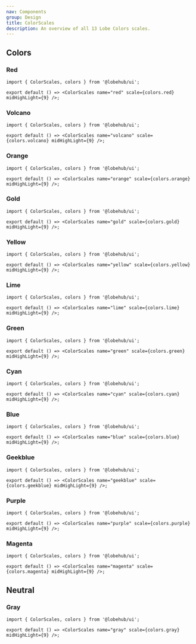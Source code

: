 ```yaml
---
nav: Components
group: Design
title: ColorScales
description: An overview of all 13 Lobe Colors scales.
---
```


## Colors

### Red

```tsx
import { ColorScales, colors } from '@lobehub/ui';

export default () => <ColorScales name="red" scale={colors.red} midHighLight={9} />;
```

### Volcano

```tsx
import { ColorScales, colors } from '@lobehub/ui';

export default () => <ColorScales name="volcano" scale={colors.volcano} midHighLight={9} />;
```

### Orange

```tsx
import { ColorScales, colors } from '@lobehub/ui';

export default () => <ColorScales name="orange" scale={colors.orange} midHighLight={9} />;
```

### Gold

```tsx
import { ColorScales, colors } from '@lobehub/ui';

export default () => <ColorScales name="gold" scale={colors.gold} midHighLight={9} />;
```

### Yellow

```tsx
import { ColorScales, colors } from '@lobehub/ui';

export default () => <ColorScales name="yellow" scale={colors.yellow} midHighLight={9} />;
```

### Lime

```tsx
import { ColorScales, colors } from '@lobehub/ui';

export default () => <ColorScales name="lime" scale={colors.lime} midHighLight={9} />;
```

### Green

```tsx
import { ColorScales, colors } from '@lobehub/ui';

export default () => <ColorScales name="green" scale={colors.green} midHighLight={9} />;
```

### Cyan

```tsx
import { ColorScales, colors } from '@lobehub/ui';

export default () => <ColorScales name="cyan" scale={colors.cyan} midHighLight={9} />;
```

### Blue

```tsx
import { ColorScales, colors } from '@lobehub/ui';

export default () => <ColorScales name="blue" scale={colors.blue} midHighLight={9} />;
```

### Geekblue

```tsx
import { ColorScales, colors } from '@lobehub/ui';

export default () => <ColorScales name="geekblue" scale={colors.geekblue} midHighLight={9} />;
```

### Purple

```tsx
import { ColorScales, colors } from '@lobehub/ui';

export default () => <ColorScales name="purple" scale={colors.purple} midHighLight={9} />;
```

### Magenta

```tsx
import { ColorScales, colors } from '@lobehub/ui';

export default () => <ColorScales name="magenta" scale={colors.magenta} midHighLight={9} />;
```

## Neutral

### Gray

```tsx
import { ColorScales, colors } from '@lobehub/ui';

export default () => <ColorScales name="gray" scale={colors.gray} midHighLight={9} />;
```
